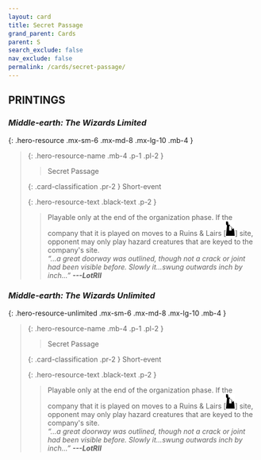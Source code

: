 ```yaml
---
layout: card
title: Secret Passage
grand_parent: Cards
parent: S
search_exclude: false
nav_exclude: false
permalink: /cards/secret-passage/
---
```


## PRINTINGS


### _Middle-earth: The Wizards Limited_

{: .hero-resource .mx-sm-6 .mx-md-8 .mx-lg-10 .mb-4 }
> {: .hero-resource-name .mb-4 .p-1 .pl-2 }
> > <div class="card-mp"></div>
> > <div class="card-name">Secret Passage</div>
>
> {: .card-classification .pr-2 }
> Short-event
>
> {: .hero-resource-text .black-text .p-2 }
> > Playable only at the end of the organization phase. If the company that it is played on moves to a Ruins & Lairs \[![](/assets/images/ruinlair.svg)] site, opponent may only play hazard creatures that are keyed to the company's site. <br>_“...a great doorway was outlined, though not a crack or joint had been visible before. Slowly it...swung outwards inch by inch...”_ ***---&#65279;LotRII*** 
> 

### _Middle-earth: The Wizards Unlimited_

{: .hero-resource-unlimited .mx-sm-6 .mx-md-8 .mx-lg-10 .mb-4 }
> {: .hero-resource-name .mb-4 .p-1 .pl-2 }
> > <div class="card-mp"></div>
> > <div class="card-name">Secret Passage</div>
>
> {: .card-classification .pr-2 }
> Short-event
>
> {: .hero-resource-text .black-text .p-2 }
> > Playable only at the end of the organization phase. If the company that it is played on moves to a Ruins & Lairs \[![](/assets/images/ruinlair.svg)] site, opponent may only play hazard creatures that are keyed to the company's site. <br>_“...a great doorway was outlined, though not a crack or joint had been visible before. Slowly it...swung outwards inch by inch...”_ ***---&#65279;LotRII*** 
> 
